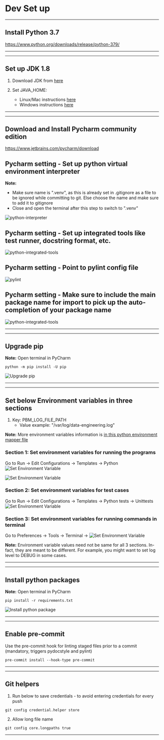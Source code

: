 # Dev Set up

<!--BEGIN-->
---

## Install Python 3.7
https://www.python.org/downloads/release/python-379/

---
<!--END-->


<!--BEGIN-->
---
## Set up JDK 1.8
1. Download JDK from [here](https://www.oracle.com/uk/java/technologies/javase/javase-jdk8-downloads.html)
   
2. Set JAVA_HOME:
    - Linux/Mac instructions [here](https://confluence.atlassian.com/adminjiraserver073/installing-java-861253016.html#InstallingJava-Linux-basedcomputers)
    - Windows instructions [here](https://confluence.atlassian.com/doc/setting-the-java_home-variable-in-windows-8895.html)

---
<!--END-->


<!--BEGIN-->
---
## Download and Install Pycharm community edition
https://www.jetbrains.com/pycharm/download

## Pycharm setting - Set up python virtual environment interpreter
**Note:**
   - Make sure name is ".venv", as this is already set in .gitignore as a file to be ignored while committing to git. Else choose the name and make sure to add it to gitignore
   - Close and open the terminal after this step to switch to ".venv"

![python-interpreter](./images/python-interpreter.png)

## Pycharm setting - Set up integrated tools like test runner, docstring format, etc.

![python-integrated-tools](./images/python-integrated-tools.png)

## Pycharm setting - Point to pylint config file

![pylint](./images/pylint.png)

## Pycharm setting - Make sure to include the main package name for import to pick up the auto-completion of your package name

![python-integrated-tools](./images/python-source-folder.png)

---
<!--END-->



<!--BEGIN-->
---
## Upgrade pip
**Note:** Open terminal in PyCharm
```shell
python -m pip install -U pip
```
![Upgrade pip](./images/pip-upgrade.png)

---
<!--END-->


<!--BEGIN-->
---
## Set below Environment variables in three sections

1. Key: PBM_LOG_FILE_PATH
   - Value example: "/var/log/data-engineering.log"

**Note:** More environment variables information is [in this python environment mapper file](../puneetha_python_template/pbm_python_template/utils/constants/env_variable_mapper.py)

### Section 1: Set environment variables for running the programs
Go to Run -> Edit Configurations -> Templates -> Python
![Set Environment Variable](./images/set-env-variable1.png)

![Set Environment Variable](./images/set-env-variable2.png)

### Section 2: Set environment variables for test cases
Go to Run -> Edit Configurations -> Templates -> Python tests -> Unittests
![Set Environment Variable](./images/unittest-env-variable.png)

### Section 3: Set environment variables for running commands in terminal
Go to Preferences -> Tools -> Terminal -> 
![Set Environment Variable](./images/terminal-env-variable.png)

**Note:** Environment variable values need not be same for all 3 sections. In-fact, they are meant to be different.
   For example, you might want to set log level to DEBUG in some cases.

---
<!--END-->


<!--BEGIN-->
---
## Install python packages
**Note:** Open terminal in PyCharm
```shell
pip install -r requirements.txt
```
![Install python package](./images/install-requirements.png)

---
<!--END-->


<!--BEGIN-->
---
## Enable pre-commit

Use the pre-commit hook for linting staged files prior to a commit (mandatory, triggers pydocstyle and pylint)
```shell
pre-commit install --hook-type pre-commit
```

---
<!--END-->


<!--BEGIN-->
---
## Git helpers
1. Run below to save credentials - to avoid entering credentials for every push
```shell
git config credential.helper store
```

2. Allow long file name
```shell
git config core.longpaths true
```

---
<!--END-->
